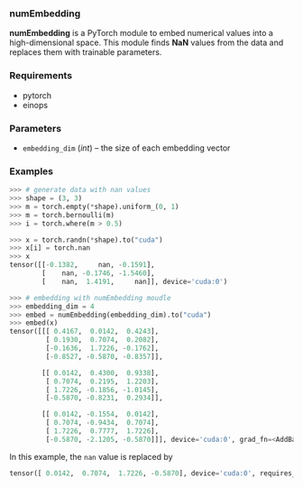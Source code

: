 ### numEmbedding
**numEmbedding** is a PyTorch module to embed numerical values into a high-dimensional space. This module finds **NaN** values from the data and replaces them with trainable parameters.

### Requirements
- pytorch
- einops

### Parameters
- `embedding_dim` (*int*) – the size of each embedding vector

### Examples
```python
>>> # generate data with nan values
>>> shape = (3, 3)
>>> m = torch.empty(*shape).uniform_(0, 1)
>>> m = torch.bernoulli(m)
>>> i = torch.where(m > 0.5)

>>> x = torch.randn(*shape).to("cuda")
>>> x[i] = torch.nan
>>> x
tensor([[-0.1382,     nan, -0.1591],
        [    nan, -0.1746, -1.5460],
        [    nan,  1.4191,     nan]], device='cuda:0')

>>> # embedding with numEmbedding moudle
>>> embedding_dim = 4
>>> embed = numEmbedding(embedding_dim).to("cuda")
>>> embed(x)
tensor([[[ 0.4167,  0.0142,  0.4243],
         [ 0.1930,  0.7074,  0.2082],
         [-0.1636,  1.7226, -0.1762],
         [-0.8527, -0.5870, -0.8357]],

        [[ 0.0142,  0.4300,  0.9338],
         [ 0.7074,  0.2195,  1.2203],
         [ 1.7226, -0.1856, -1.0145],
         [-0.5870, -0.8231,  0.2934]],

        [[ 0.0142, -0.1554,  0.0142],
         [ 0.7074, -0.9434,  0.7074],
         [ 1.7226,  0.7777,  1.7226],
         [-0.5870, -2.1205, -0.5870]]], device='cuda:0', grad_fn=<AddBackward0>)
```

In this example, the `nan` value is replaced by
```python
tensor([ 0.0142,  0.7074,  1.7226, -0.5870], device='cuda:0', requires_grad=True)
```